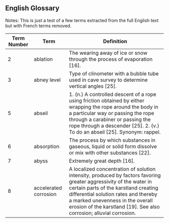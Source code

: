 ## English Glossary

Notes: This is just a test of a few terms extracted from the full English text
but with French terms removed.

| Term Number | Term | Definition |
| ----------- | ---- | ---------- |
| 2 | ablation | The wearing away of ice or snow through the process of evaporation [16].  |
| 3 | abney level | Type of clinometer with a bubble tube used in cave survey to determine vertical angles [25].  |
| 5 | abseil | 1. (n.) A controlled descent of a rope using friction obtained by either wrapping the rope around the body in a particular way or passing the rope through a carabiner or passing the rope through a descender [25].  2. (v.) To do an abseil [25].  Synonym: rappel. |
| 6 | absorption | The process by which substances in gaseous, liquid or solid form dissolve or mix with other substances [22]. |
| 7 | abyss | Extremely great depth [16].  |
| 8 | accelerated corrosion | A localized concentration of solution intensity, produced by factors favoring greater aggressivity of the water in certain parts of the karstland creating differential solution rates and thereby a marked unevenness in the overall erosion of the karstland [19]. See also corrosion; alluvial corrosion. |


